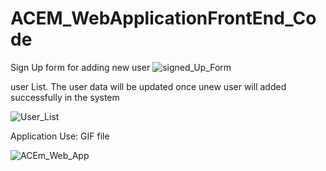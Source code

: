 # ACEM_WebApplicationFrontEnd_Code
Sign Up form for adding new user
![signed_Up_Form](https://user-images.githubusercontent.com/45213219/152802661-89339e20-6586-4b61-b2a8-e247aa596d48.png)

user List. The user data will be updated once unew user will added successfully in the system

![User_List](https://user-images.githubusercontent.com/45213219/152802797-b708655d-a4cf-4573-929f-4cf6515310ab.png)

Application Use: GIF file

![ACEm_Web_App](https://user-images.githubusercontent.com/45213219/152808924-081a83ac-66a5-4a24-a9b8-e43af280335c.gif)
